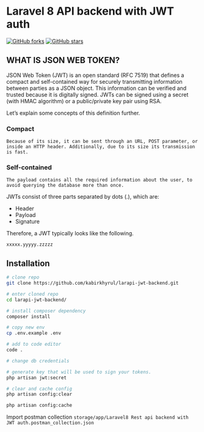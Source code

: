 
# Laravel 8 API backend with JWT auth

[![GitHub forks](https://img.shields.io/github/forks/kabirkhyrul/larapi-jwt-backend?label=Forks&style=for-the-badge)](https://github.com/kabirkhyrul/larapi-jwt-backend/network) [![GitHub stars](https://img.shields.io/github/stars/kabirkhyrul/larapi-jwt-backend?style=for-the-badge)](https://github.com/kabirkhyrul/larapi-jwt-backend/stargazers)

## WHAT IS JSON WEB TOKEN?
JSON Web Token (JWT) is an open standard (RFC 7519) that defines a compact and self-contained way for securely transmitting information between parties as a JSON object. This information can be verified and trusted because it is digitally signed. JWTs can be signed using a secret (with HMAC algorithm) or a public/private key pair using RSA.

Let’s explain some concepts of this definition further.

### Compact
    Because of its size, it can be sent through an URL, POST parameter, or inside an HTTP header. Additionally, due to its size its transmission is fast.
### Self-contained
    The payload contains all the required information about the user, to avoid querying the database more than once.

JWTs consist of three parts separated by dots (.), which are:

- Header
- Payload
- Signature

Therefore, a JWT typically looks like the following.

`
 xxxxx.yyyyy.zzzzz
`


## Installation
``` bash
# clone repo
git clone https://github.com/kabirkhyrul/larapi-jwt-backend.git 

# enter cloned repo
cd larapi-jwt-backend/

# install composer dependency
composer install

# copy new env 
cp .env.example .env

# add to code editor
code . 

# change db credentials

# generate key that will be used to sign your tokens.
php artisan jwt:secret

# clear and cache config
php artisan config:clear

php artisan config:cache

```

Import postman collection `storage/app/Laravel8 Rest api backend with JWT auth.postman_collection.json`
